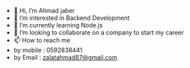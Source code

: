 - 👋 Hi, I’m Ahmad jaber
- 👀 I’m interested in Backend Development
- 🌱 I’m currently learning Node.js
- 💞️ I’m looking to collaborate on a company to start my career
- 📫 How to reach me
- by mobile : 0592838441
- by Email  : zalatahmad87@gmail.com
